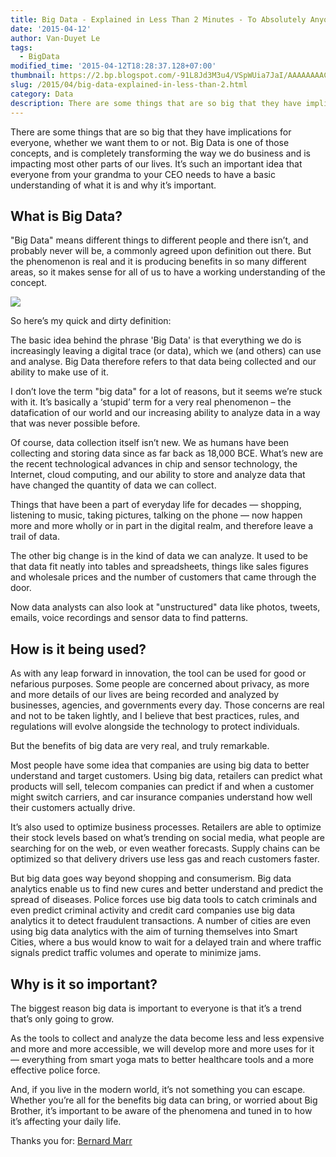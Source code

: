 ```yaml
---
title: Big Data - Explained in Less Than 2 Minutes - To Absolutely Anyone
date: '2015-04-12'
author: Van-Duyet Le
tags:
  - BigData
modified_time: '2015-04-12T18:28:37.128+07:00'
thumbnail: https://2.bp.blogspot.com/-91L8Jd3M3u4/VSpWUia7JaI/AAAAAAAACQY/LcrkDeteKiA/s1600/AAEAAQAAAAAAAAMxAAAAJDk1ZTU1YTg0LWU0ZGQtNDRiYi1iM2UxLWNmY2FhYjhiMzgxMQ.jpg
slug: /2015/04/big-data-explained-in-less-than-2.html
category: Data
description: There are some things that are so big that they have implications for everyone, whether we want them to or not. Big Data is one of those concepts, and is completely transforming the way we do business and is impacting most other parts of our lives.
---
```


There are some things that are so big that they have implications for everyone, whether we want them to or not. Big Data is one of those concepts, and is completely transforming the way we do business and is impacting most other parts of our lives.
It’s such an important idea that everyone from your grandma to your CEO needs to have a basic understanding of what it is and why it’s important.

## What is Big Data?

"Big Data" means different things to different people and there isn’t, and probably never will be, a commonly agreed upon definition out there. But the phenomenon is real and it is producing benefits in so many different areas, so it makes sense for all of us to have a working understanding of the concept.

![](https://2.bp.blogspot.com/-91L8Jd3M3u4/VSpWUia7JaI/AAAAAAAACQY/LcrkDeteKiA/s1600/AAEAAQAAAAAAAAMxAAAAJDk1ZTU1YTg0LWU0ZGQtNDRiYi1iM2UxLWNmY2FhYjhiMzgxMQ.jpg)

So here’s my quick and dirty definition:

The basic idea behind the phrase 'Big Data' is that everything we do is increasingly leaving a digital trace (or data), which we (and others) can use and analyse. Big Data therefore refers to that data being collected and our ability to make use of it.

I don’t love the term "big data" for a lot of reasons, but it seems we’re stuck with it. It’s basically a ‘stupid’ term for a very real phenomenon – the datafication of our world and our increasing ability to analyze data in a way that was never possible before.

Of course, data collection itself isn’t new. We as humans have been collecting and storing data since as far back as 18,000 BCE. What’s new are the recent technological advances in chip and sensor technology, the Internet, cloud computing, and our ability to store and analyze data that have changed the quantity of data we can collect.

Things that have been a part of everyday life for decades — shopping, listening to music, taking pictures, talking on the phone — now happen more and more wholly or in part in the digital realm, and therefore leave a trail of data.

The other big change is in the kind of data we can analyze. It used to be that data fit neatly into tables and spreadsheets, things like sales figures and wholesale prices and the number of customers that came through the door.

Now data analysts can also look at "unstructured" data like photos, tweets, emails, voice recordings and sensor data to find patterns.

## How is it being used?

As with any leap forward in innovation, the tool can be used for good or nefarious purposes. Some people are concerned about privacy, as more and more details of our lives are being recorded and analyzed by businesses, agencies, and governments every day. Those concerns are real and not to be taken lightly, and I believe that best practices, rules, and regulations will evolve alongside the technology to protect individuals.

But the benefits of big data are very real, and truly remarkable.

Most people have some idea that companies are using big data to better understand and target customers. Using big data, retailers can predict what products will sell, telecom companies can predict if and when a customer might switch carriers, and car insurance companies understand how well their customers actually drive.

It’s also used to optimize business processes. Retailers are able to optimize their stock levels based on what’s trending on social media, what people are searching for on the web, or even weather forecasts. Supply chains can be optimized so that delivery drivers use less gas and reach customers faster.

But big data goes way beyond shopping and consumerism. Big data analytics enable us to find new cures and better understand and predict the spread of diseases. Police forces use big data tools to catch criminals and even predict criminal activity and credit card companies use big data analytics it to detect fraudulent transactions. A number of cities are even using big data analytics with the aim of turning themselves into Smart Cities, where a bus would know to wait for a delayed train and where traffic signals predict traffic volumes and operate to minimize jams.

## Why is it so important?

The biggest reason big data is important to everyone is that it’s a trend that’s only going to grow.

As the tools to collect and analyze the data become less and less expensive and more and more accessible, we will develop more and more uses for it — everything from smart yoga mats to better healthcare tools and a more effective police force.

And, if you live in the modern world, it’s not something you can escape. Whether you’re all for the benefits big data can bring, or worried about Big Brother, it’s important to be aware of the phenomena and tuned in to how it’s affecting your daily life.

Thanks you for: [Bernard Marr](https://www.linkedin.com/in/bernardmarr?trk=pulse-det-athr_prof-art_ftr)
